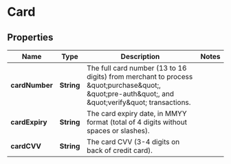 

# Card


## Properties

| Name | Type | Description | Notes |
|------------ | ------------- | ------------- | -------------|
|**cardNumber** | **String** | The full card number (13 to 16 digits) from merchant to process \&quot;purchase\&quot;, \&quot;pre-auth\&quot;, and \&quot;verify\&quot; transactions. |  |
|**cardExpiry** | **String** | The card expiry date, in MMYY format (total of 4 digits without spaces or slashes). |  |
|**cardCVV** | **String** | The card CVV (3-4 digits on back of credit card). |  |



